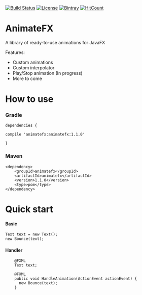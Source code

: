 [![Build Status](https://travis-ci.org/Typhon0/AnimateFX.svg?branch=master)](https://travis-ci.org/Typhon0/AnimateFX)
[![License](https://img.shields.io/badge/License-Apache%202.0-blue.svg)](https://opensource.org/licenses/Apache-2.0)
[![Bintray](https://api.bintray.com/packages/typhon0/AnimateFX/animatefx/images/download.svg)](https://bintray.com/typhon0/AnimateFX/animatefx)
[![HitCount](http://hits.dwyl.io/Typhon0/AnimateFX.svg)](http://hits.dwyl.io/Typhon0/AnimateFX)

# AnimateFX
A library of ready-to-use animations for JavaFX

Features:

* Custom animations
* Custom interpolator
* Play/Stop animation (In progress)
* More to come

# How to use

### Gradle
```
dependencies {

compile 'animatefx:animatefx:1.1.0'

}
```
### Maven

```
<dependency>
    <groupId>animatefx</groupId>
    <artifactId>animatefx</artifactId>
    <version>1.1.0</version>
    <type>pom</type>
</dependency>
```

# Quick start

#### Basic

```
Text text = new Text();
new Bounce(text);
```

#### Handler

```
    @FXML
    Text text;

    @FXML
    public void HandleAnimation(ActionEvent actionEvent) {
      new Bounce(text);
    }
```
